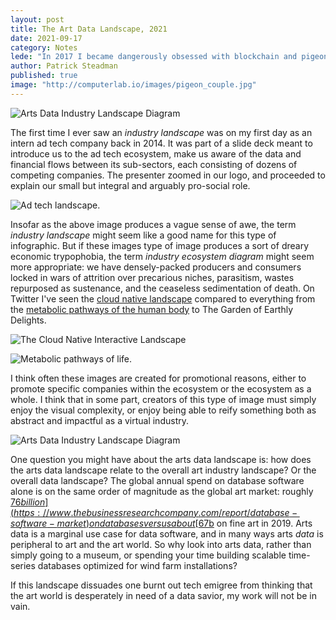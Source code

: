 ```yaml
---
layout: post
title: The Art Data Landscape, 2021 
date: 2021-09-17
category: Notes
lede: "In 2017 I became dangerously obsessed with blockchain and pigeons."
author: Patrick Steadman
published: true
image: "http://computerlab.io/images/pigeon_couple.jpg"
---
```


![Arts Data Industry Landscape Diagram](/images/art_data_landscape.png)

The first time I ever saw an _industry landscape_ was on my first day as an intern ad tech company
back in 2014. It was part of a slide deck meant to introduce us to the ad tech ecosystem, make us
aware of the data and financial flows between its sub-sectors, each consisting of dozens of
competing companies. The presenter zoomed in our logo, and proceeded to explain our small but
integral and arguably pro-social role.

![Ad tech landscape.](/images/ad_tech_landscape.jpg)

Insofar as the above image produces a vague sense of awe, the term _industry landscape_ might seem
like a good name for this type of infographic. But if these images type of image produces a sort of
dreary economic trypophobia, the term _industry ecosystem diagram_ might seem more appropriate: we
have densely-packed producers and consumers locked in wars of attrition over precarious niches,
parasitism, wastes repurposed as sustenance, and the ceaseless sedimentation of death. On Twitter
I've seen the [cloud native landscape](https://landscape.cncf.io/) compared to everything from the
[metabolic pathways of the human body](http://biochemical-pathways.com/#/map/1) to The Garden of
Earthly Delights. 

![The Cloud Native Interactive Landscape](/images/cloud_native_landscape.png)

![Metabolic pathways of life.](/images/metabolic_pathways_landscape.png)

I think often these images are created for promotional reasons, either to promote specific companies
within the ecosystem or the ecosystem as a whole. I think that in some part, creators of this type
of image must simply enjoy the visual complexity, or enjoy being able to reify something both as
abstract and impactful as a virtual industry. 

![Arts Data Industry Landscape Diagram](/images/art_data_landscape.png)

One question you might have about the arts data landscape is: how does the arts data landscape
relate to the overall art industry landscape? Or the overall data landscape? The global annual spend
on database software alone is on the same order of magnitude as the global art market: roughly [$76
billion](https://www.thebusinessresearchcompany.com/report/database-software-market) on databases
versus about
[$67b](https://www.ubs.com/global/en/our-firm/art/collecting/art-market-survey.html#artmarketreport2019)
on fine art in 2019. Arts data is a marginal use case for data software, and in many ways arts
*data* is peripheral to art and the art world. So why look into arts data, rather than simply going
to a museum, or spending your time building scalable time-series databases optimized for wind farm
installations?


If this landscape dissuades one burnt out tech emigree from thinking that the art world is
desperately in need of a data savior, my work will not be in vain. 
